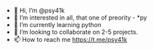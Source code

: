 - 👋 Hi, I’m @psy41k
- 👀 I’m interested in all, that one of preority - *py
- 🌱 I’m currently learning python
- 💞️ I’m looking to collaborate on 2-5 projects. 
- 📫 How to reach me https://t.me/psy41k

<!---
psy41k/psy41k is a ✨ special ✨ repository because its `README.md` (this file) appears on your GitHub profile.
You can click the Preview link to take a look at your changes.
--->
